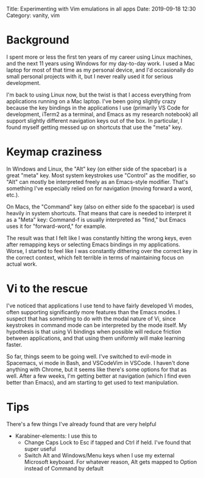 Title: Experimenting with Vim emulations in all apps
Date: 2019-09-18 12:30
Category: vanity, vim

# Background

I spent more or less the first ten years of my career using Linux machines, and the next 11 years using Windows for my day-to-day work.  I used a Mac laptop for most of that time as my personal device, and I'd occasionally do small personal projects with it, but I never really used it for serious development.

I'm back to using Linux now, but the twist is that I access everything from applications running on a Mac laptop.  I've been going slightly crazy because the key bindings in the applications I use (primarily VS Code for development, iTerm2 as a terminal, and Emacs as my research notebook) all support slightly different navigation keys out of the box.  In particular, I found myself getting messed up on shortcuts that use the "meta" key.

# Keymap craziness

In Windows and Linux, the "Alt" key (on either side of the spacebar) is a great "meta" key.  Most system keystrokes use "Control" as the modifier, so "Alt" can mostly be interpreted freely as an Emacs-style modifier.  That's something I've especially relied on for navigation (moving forward a word, etc.).

On Macs, the "Command" key (also on either side fo the spacebar) is used heavily in system shortcuts.  That means that care is needed to interpret it as a "Meta" key: Command-f is usually interpreted as "find," but Emacs uses it for "forward-word," for example.

The result was that I felt like I was constantly hitting the wrong keys, even after remapping keys or selecting Emacs bindings in my applications.  Worse, I started to feel like I was constantly dithering over the correct key in the correct context, which felt terrible in terms of maintaining focus on actual work.

# Vi to the rescue

I've noticed that applications I use tend to have fairly developed Vi modes, often supporting significantly more features than the Emacs modes.  I suspect that has something to do with the modal nature of Vi, since keystrokes in command mode can be interpreted by the mode itself.  My hypothesis is that using Vi bindings when possible will reduce friction between applications, and that using them uniformly will make learning faster.

So far, things seem to be going well.  I've switched to evil-mode in Spacemacs, vi mode in Bash, and VSCodeVim in VSCode.  I haven't done anything with Chrome, but it seems like there's some options for that as well.  After a few weeks, I'm getting better at navigation (which I find even better than Emacs), and am starting to get used to text manipulation.

# Tips

There's a few things I've already found that are very helpful

  * Karabiner-elements: I use this to 
    * Change Caps Lock to Esc if tapped and Ctrl if held.  I've found that super useful
    * Switch Alt and Windows/Menu keys when I use my external Microsoft keyboard.  For whatever reason, Alt gets mapped to Option instead of Command by default
